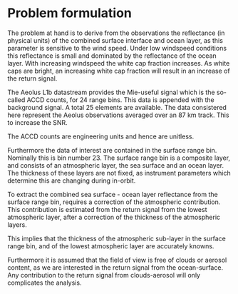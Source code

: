# Problem formulation

The problem at hand is to derive from the observations the reflectance (in physical units) of the combined surface interface and ocean layer, as this parameter is sensitive to the wind speed. Under low windspeed conditions this reflectance is small and dominated by the reflectance of the ocean layer. With increasing windspeed the white cap fraction increases. As white caps are bright, an increasing white cap fraction will result in an increase of the return signal. 

The Aeolus L1b datastream provides the Mie-useful signal which is the so-called ACCD counts, for 24 range bins. This data is appended with the background signal. A total 25 elements are available. The data consistered here represent the Aeolus observations averaged over an 87 km track. This to increase the SNR.

The ACCD counts are engineering units and hence are unitless.

Furthermore the data of interest are contained in the surface range bin. Nominally this is bin number 23. The surface range bin is a composite layer, and consists of an atmospheric layer, the sea surface and an ocean layer. The thickness of these layers are not fixed, as instrument parameters which determine this are changing during in-orbit. 

To extract the combined sea surface - ocean layer reflectance from the surface range bin, requires a correction of the atmospheric contribution. This contribution is estimated from the return signal from the lowest atmospheric layer, after a correction of the thickness of the atmospheric layers. 

This implies that the thickness of the atmospheric sub-layer in the surface range bin, and of the lowest atmospheric layer are accurately knowns.

Furthermore it is assumed that the field of view is free of clouds or aerosol content, as we are interested in the return signal from the ocean-surface. Any contribution to the return signal from clouds-aerosol will only complicates the analysis. 

